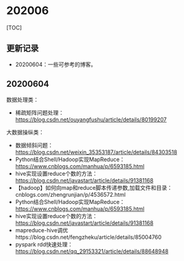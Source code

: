 # 202006

[TOC]

## 更新记录
- 20200604：一些可参考的博客。

## 20200604
数据处理类：
- 稀疏矩阵问题处理：https://blog.csdn.net/ouyangfushu/article/details/80199207

大数据操纵类：
- 数据倾斜问题：https://blog.csdn.net/weixin_35353187/article/details/84303518
- Python结合Shell/Hadoop实现MapReduce：https://www.cnblogs.com/manhua/p/6593185.html
- hive实现设置reduce个数的方法：https://blog.csdn.net/javastart/article/details/91381168
- 【hadoop】如何向map和reduce脚本传递参数,加载文件和目录：cnblogs.com/zhengrunjian/p/4536572.html
- Python结合Shell/Hadoop实现MapReduce：https://www.cnblogs.com/manhua/p/6593185.html
- hive实现设置reduce个数的方法：https://blog.csdn.net/javastart/article/details/91381168
- mapreduce-hive调优https://blog.csdn.net/fengzheku/article/details/85004760
- pyspark rdd快速处理：https://blog.csdn.net/qq_29153321/article/details/88648948
